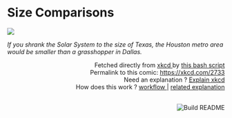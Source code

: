 # <b>Size Comparisons</b>

[![](https://imgs.xkcd.com/comics/size_comparisons.png)](https://xkcd.com/2733)

<i>If you shrank the Solar System to the size of Texas, the Houston metro area would be smaller than a grasshopper in Dallas.</i>

<div align="right">
  Fetched directly from
  <a href="https://xkcd.com">
    xkcd
  </a>
  by
  <a href="https://github.com/Vanille-N/Vanille-N/blob/master/fetch">
    this bash script
  </a>
</div>
<div align="right">
  Permalink to this comic:
  <a href="https://xkcd.com/2733">
    https://xkcd.com/2733
  </a>
</div>
<div align="right">
  Need an explanation ?
  <a href="https://www.explainxkcd.com/wiki/index.php/2733">
    Explain xkcd
  </a>
</div>
<div align="right">
  How does this work ?
  <a href="https://github.com/Vanille-N/Vanille-N/blob/master/.github/workflows/build.yml">
    workflow
  </a>
  |
  <a href="https://simonwillison.net/2020/Jul/10/self-updating-profile-readme/">
    related explanation
  </a>
</div><br>

<a href="https://github.com/Vanille-N/Vanille-N/actions"><img src="https://github.com/Vanille-N/Vanille-N/workflows/Build%20README/badge.svg" align="right" alt="Build README"></a>
